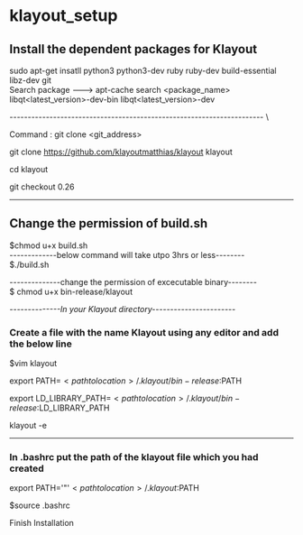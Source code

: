 # klayout_setup

##  Install the dependent packages for Klayout   

sudo apt-get insatll python3 python3-dev ruby ruby-dev build-essential libz-dev git  
Search package ---> apt-cache search <package_name>   
libqt<latest_version>-dev-bin libqt<latest_version>-dev  

---------------------------------------------------------------------- \ 
  
Command : git clone <git_address> <directory>   

git clone https://github.com/klayoutmatthias/klayout klayout   

cd klayout   

git checkout 0.26     

-----------------------    
## Change the permission of build.sh   
 
$chmod u+x build.sh  
-------------below command will take utpo 3hrs or less--------  
$./build.sh  

--------------change the permission of excecutable binary--------  
$ chmod u+x bin-release/klayout  

*--------------In your Klayout directory-----------------------* 
### Create a file with the name Klayout using any editor and add the below line   

$vim klayout  

export PATH=$<path to location>/.klayout/bin-release:$PATH  

export LD_LIBRARY_PATH=$<path to location>/.klayout/bin-release:$LD_LIBRARY_PATH  

klayout -e  

--------------------------------------------------------------------  
### In .bashrc put the path of the klayout file which you had created  

export PATH='"'$<path to location>/.klayout:$PATH   

$source .bashrc   

Finish Installation
